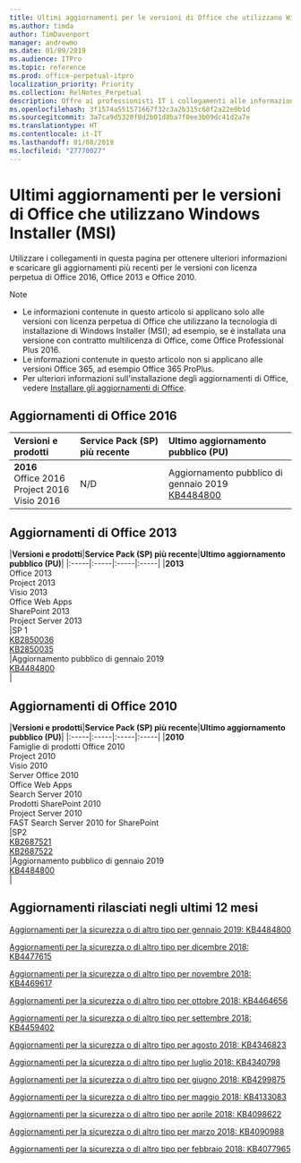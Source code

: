 ```yaml
---
title: Ultimi aggiornamenti per le versioni di Office che utilizzano Windows Installer (MSI)
ms.author: timda
author: TimDavenport
manager: andrewmo
ms.date: 01/09/2019
ms.audience: ITPro
ms.topic: reference
ms.prod: office-perpetual-itpro
localization_priority: Priority
ms.collection: RelNotes_Perpetual
description: Offre ai professionisti IT i collegamenti alle informazioni sugli aggiornamenti più recenti delle versioni con licenza perpetua di Office 2016, Office 2013 e Office 2010
ms.openlocfilehash: 3f1574a551571667f32c3a2b315c68f2a22e0b1d
ms.sourcegitcommit: 3a7ca9d5320f8d2b01d8ba7f0ee3b09dc41d2a7e
ms.translationtype: HT
ms.contentlocale: it-IT
ms.lasthandoff: 01/08/2019
ms.locfileid: "27770027"
---
```

# <a name="latest-updates-for-versions-of-office-that-use-windows-installer-msi"></a>Ultimi aggiornamenti per le versioni di Office che utilizzano Windows Installer (MSI)

Utilizzare i collegamenti in questa pagina per ottenere ulteriori informazioni e scaricare gli aggiornamenti più recenti per le versioni con licenza perpetua di Office 2016, Office 2013 e Office 2010.
  
 
> [!NOTE]
> - Le informazioni contenute in questo articolo si applicano solo alle versioni con licenza perpetua di Office che utilizzano la tecnologia di installazione di Windows Installer (MSI); ad esempio, se è installata una versione con contratto multilicenza di Office, come Office Professional Plus 2016.
> - Le informazioni contenute in questo articolo non si applicano alle versioni Office 365, ad esempio Office 365 ProPlus.
> - Per ulteriori informazioni sull'installazione degli aggiornamenti di Office, vedere [Installare gli aggiornamenti di Office](https://support.office.com/article/2ab296f3-7f03-43a2-8e50-46de917611c5). 


## <a name="office-2016-updates"></a>Aggiornamenti di Office 2016

|**Versioni e prodotti**|**Service Pack (SP) più recente**|**Ultimo aggiornamento pubblico (PU)**|
|:-----|:-----|:-----|
|**2016** <br/> Office 2016  <br/> Project 2016  <br/> Visio 2016  <br/> |N/D  <br/> |Aggiornamento pubblico di gennaio 2019   <br/> [KB4484800](https://support.microsoft.com/help/4484800) <br/> |
   
## <a name="office-2013-updates"></a>Aggiornamenti di Office 2013

|**Versioni e prodotti**|**Service Pack (SP) più recente**|**Ultimo aggiornamento pubblico (PU)**|
|:-----|:-----|:-----|:-----|
|**2013** <br/> Office 2013  <br/> Project 2013  <br/> Visio 2013  <br/> Office Web Apps  <br/> SharePoint 2013  <br/> Project Server 2013  <br/> |SP 1 <br/> [KB2850036](https://support.microsoft.com/kb/2850036) <br/>[KB2850035](https://support.microsoft.com/kb/2850035) <br/> |Aggiornamento pubblico di gennaio 2019   <br/> [KB4484800](https://support.microsoft.com/help/4484800) <br/> |
   
## <a name="office-2010-updates"></a>Aggiornamenti di Office 2010

|**Versioni e prodotti**|**Service Pack (SP) più recente**|**Ultimo aggiornamento pubblico (PU)**|
|:-----|:-----|:-----|:-----|
|**2010** <br/> Famiglie di prodotti Office 2010  <br/> Project 2010  <br/> Visio 2010  <br/> Server Office 2010  <br/> Office Web Apps  <br/> Search Server 2010  <br/> Prodotti SharePoint 2010  <br/> Project Server 2010  <br/> FAST Search Server 2010 for SharePoint  <br/> |SP2 <br/>[KB2687521](https://support.microsoft.com/kb/2687521) <br/> [KB2687522](https://support.microsoft.com/kb/2687522) <br/> |Aggiornamento pubblico di gennaio 2019  <br/>[KB4484800](https://support.microsoft.com/help/4484800) <br/>|
   

   
## <a name="updates-released-in-past-12-months"></a>Aggiornamenti rilasciati negli ultimi 12 mesi

[Aggiornamenti per la sicurezza o di altro tipo per gennaio 2019: KB4484800](https://support.microsoft.com/help/4484800)

[Aggiornamenti per la sicurezza o di altro tipo per dicembre 2018: KB4477615](https://support.microsoft.com/help/4477615)

[Aggiornamenti per la sicurezza o di altro tipo per novembre 2018: KB4469617](https://support.microsoft.com/help/4469617)

[Aggiornamenti per la sicurezza o di altro tipo per ottobre 2018: KB4464656](https://support.microsoft.com/help/4464656)

[Aggiornamenti per la sicurezza o di altro tipo per settembre 2018: KB4459402](https://support.microsoft.com/help/4459402) 

[Aggiornamenti per la sicurezza o di altro tipo per agosto 2018: KB4346823](https://support.microsoft.com/help/4346823)   

[Aggiornamenti per la sicurezza o di altro tipo per luglio 2018: KB4340798](https://support.microsoft.com/help/4340798)   

[Aggiornamenti per la sicurezza o di altro tipo per giugno 2018: KB4299875](https://support.microsoft.com/help/4299875)  

[Aggiornamenti per la sicurezza o di altro tipo per maggio 2018: KB4133083](https://support.microsoft.com/it-IT/help/4133083)
  
[Aggiornamenti per la sicurezza o di altro tipo per aprile 2018: KB4098622 ](https://support.microsoft.com/it-IT/help/4098622) 
  
[Aggiornamenti per la sicurezza o di altro tipo per marzo 2018: KB4090988](https://support.microsoft.com/it-IT/help/4090988)  
  
[Aggiornamenti per la sicurezza o di altro tipo per febbraio 2018: KB4077965](https://support.microsoft.com/help/4077965)  
  
   
  
